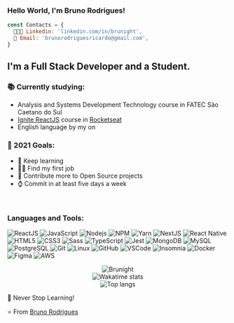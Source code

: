 ### Hello World, I'm Bruno Rodrigues!

```js
const Contacts = { 
  👨🏻‍💻 Linkedin: 'linkedin.com/in/brunight',
  📨 Email: 'brunorodriguesricardo@gmail.com',
}
```

## I'm a Full Stack Developer and a Student.

### 📚 Currently studying:

- Analysis and Systems Development Technology course in FATEC São Caetano do Sul
- [Ignite ReactJS](https://github.com/Brunight/ignite-reactjs) course in [Rocketseat](https://rocketseat.com.br)
- English language by my on
 
### 🥅 2021 Goals:
- 📖 Keep learning
- 👨‍💻 Find my first job
- 🤝 Contribute more to Open Source projects
- ⌚ Commit in at least five days a week

<br />

### Languages and Tools:


![ReactJS](https://img.shields.io/badge/-ReactJS-black?style=flat-square&logo=react)
![JavaScript](https://img.shields.io/badge/-JavaScript-black?style=flat-square&logo=javascript)
![Nodejs](https://img.shields.io/badge/-Nodejs-339933?style=flat-square&logo=Node.js&logoColor=white)
![NPM](https://img.shields.io/badge/-Npm-black?style=flat-square&logo=Npm&logoColor=black)
![Yarn](https://img.shields.io/badge/-Yarn-blue?style=flat-square&logo=Yarn&logoColor=black)
![NextJS](https://img.shields.io/badge/-NextJs-black?style=flat-square&logo=next.js)
![React Native](https://img.shields.io/badge/-React%20Native-%23282C34?style=flat-square&logo=react)
![HTML5](https://img.shields.io/badge/-HTML5-E34F26?style=flat-square&logo=html5&logoColor=white)
![CSS3](https://img.shields.io/badge/-CSS3-1572B6?style=flat-square&logo=css3)
![Sass](https://img.shields.io/badge/-Sass-CC6699?style=flat-square&logo=sass&logoColor=white)
![TypeScript](https://img.shields.io/badge/-TypeScript-%23282C34?style=flat-square&logo=typescript)
![Jest](https://img.shields.io/badge/-Jest-%23C21325?style=flat-square&logo=jest)
![MongoDB](https://img.shields.io/badge/-MongoDB-black?style=flat-square&logo=mongodb)
![MySQL](https://img.shields.io/badge/-MySQL-4479A1?style=flat-square&logo=mysql&logoColor=white)
![PostgreSQL](https://img.shields.io/badge/-PostgreSQL-%23282C34?style=flat-square&logo=postgresql)
![Git](https://img.shields.io/badge/-Git-black?style=flat-square&logo=git)
![Linux](https://img.shields.io/badge/-Linux-%231572B6?style=flat-square&logo=linux)
![GitHub](https://img.shields.io/badge/-GitHub-181717?style=flat-square&logo=github)
![VSCode](https://img.shields.io/badge/-VSCode-007ACC?style=flat-square&logo=visual-studio-code&logoColor=white)
![Insomnia](https://img.shields.io/badge/-Insomnia-8A2BE2?style=flat-square&logo=insomnia&logoColor=white)
![Docker](https://img.shields.io/badge/-Docker-black?style=flat-square&logo=docker)
![Figma](https://img.shields.io/badge/-Figma-%23F24E1E?style=flat-square&logo=figma&logoColor=white)
![AWS](https://img.shields.io/badge/-AWS-%23FF9900?style=flat-square&logo=amazon-aws)
 
<p align="center">
  <img src="https://github-readme-stats.vercel.app/api?username=Brunight&show_icons=true&theme=tokyonight" alt="Brunight" /><br />
  <img src="https://github-readme-stats.vercel.app/api/wakatime?username=@brunight&theme=tokyonight&count_private=true&layout=compact" alt="Wakatime stats" /><br />
  <img src="https://github-readme-stats.vercel.app/api/top-langs/?username=Brunight&layout=compact&show_icons=true&theme=tokyonight" alt="Top langs" /><br />
</p>


<!-- <p align="center">
    <a href="https://github.com/Brunight" target="_blank"><img alt="Brunight" src="https://badges.pufler.dev/visits/Brunight/Brunight?logo=GitHub&label=Visits&color=success&logoColor=white&style=flat-square"/></a>
</p> -->


🚀 Never Stop Learning!

⭐️ From [Bruno Rodrigues](https://github.com/Brunight)
